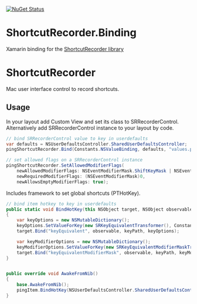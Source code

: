 [![NuGet Status](http://img.shields.io/nuget/v/ShortcutRecorder.Binding.svg?style=flat)](https://www.nuget.org/packages/ShortcutRecorder.Binding/)

# ShortcutRecorder.Binding

Xamarin binding for the [ShortcutRecorder library](https://github.com/Kentzo/ShortcutRecorder)

# ShortcutRecorder

Mac user interface control to record shortcuts.

## Usage

In your layout add Custom View and set its class to SRRecorderControl. Alternatively add SRRecorderControl instance to your layout by code.

```c#
// bind SRRecorderControl value to key in userdefaults
var defaults = NSUserDefaultsController.SharedUserDefaultsController;
pingShortcutRecorder.Bind(Constants.NSValueBinding, defaults, "values.ping", null);

// set allowed flags on a SRRecorderControl instance
pingShortcutRecorder.SetAllowedModifierFlags(
    newAllowedModifierFlags: NSEventModifierMask.ShiftKeyMask | NSEventModifierMask.AlternateKeyMask | NSEventModifierMask.CommandKeyMask,
    newRequiredModifierFlags: (NSEventModifierMask)0,
    newAllowsEmptyModifierFlags: true);
```

Includes framework to set global shortcuts (PTHotKey).

```c#
// bind item hotkey to key in userdefaults
public static void BindHotKey(this NSObject target, NSObject observable, string keyPath)
{
	var keyOptions = new NSMutableDictionary();
	keyOptions.SetValueForKey(new SRKeyEquivalentTransformer(), Constants.NSValueTransformerBindingOption);
	target.Bind("keyEquivalent", observable, keyPath, keyOptions);

	var keyModifierOptions = new NSMutableDictionary();
	keyModifierOptions.SetValueForKey(new SRKeyEquivalentModifierMaskTransformer(), Constants.NSValueTransformerBindingOption);
	target.Bind("keyEquivalentModifierMask", observable, keyPath, keyModifierOptions);
}


public override void AwakeFromNib()
{
	base.AwakeFromNib();
	pingItem.BindHotKey(NSUserDefaultsController.SharedUserDefaultsController, "values.ping");
}
```